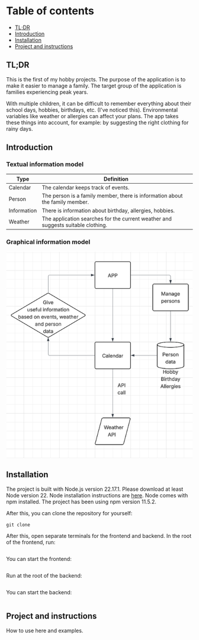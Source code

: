 # Table of contents
- [TL;DR](#tldr)
- [Introduction](#introduction)
- [Installation](#installation)
- [Project and instructions](#project)

## <a id="tldr"></a>TL;DR
This is the first of my hobby projects. The purpose of the application is to make it easier to manage a family. The target group of the application is families experiencing peak years.

With multiple children, it can be difficult to remember everything about their school days, hobbies, birthdays, etc. (I've noticed this). Environmental variables like weather or allergies can affect your plans. The app takes these things into account, for example: by suggesting the right clothing for rainy days.

## <a id="introduction"></a>Introduction
### Textual information model

| Type  | Definition |
| ------------- | ------------- |
| Calendar  | The calendar keeps track of events.  |
| Person  | The person is a family member, there is information about the family member.   |
| Information   | There is information about birthday, allergies, hobbies.   |
| Weather  | The application searches for the current weather and suggests suitable clothing.   |

### Graphical information model
![UML](https://github.com/hartonenolli/hartonenolli/blob/main/familyManagmentApp/frontend/src/pictures/UML.png?raw=true)

## <a id="installation"></a>Installation
The project is built with Node.js version 22.17.1. Please download at least Node version 22. Node installation instructions are [here](https://nodejs.org/en/download). Node comes with npm installed. The project has been using npm version 11.5.2.

After this, you can clone the repository for yourself:
```
git clone 
```

After this, open separate terminals for the frontend and backend. In the root of the frontend, run:
```
```
You can start the frontend:
```
```

Run at the root of the backend:
```
```

You can start the backend:
```
```

## <a id="project"></a>Project and instructions
How to use here and examples.

